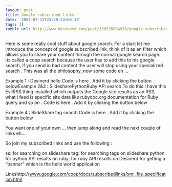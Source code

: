 ```yaml
---
layout: post
title: Google subscribed links
date: '2007-07-13T23:29:33+05:30'
tags: []
tumblr_url: http://www.desinerd.com/post/150535094938/google-subscribed-links
---
```

Here is some really cool stuff about google search. For a start let me introduce the concept of google subscribed link, think of it as an filter which allows you to share your content through the normal google search page. Its called a coop search because the user has to add this to his google search, if you send in bad content the user will stop using your specialized search . This was all the philosophy, now some code eh …

Example 1 : Desinerd hello
Code is here . Add it by clicking the button belowExample 2&3 : SlidesharePythonRuby API search
To do this I have this EvilRSS thing installed which outputs the Google site results as an RSS, what i feed is specific site data like rubydoc.org documentation for Ruby query and so on .
Code is here . Add it by clicking the button below



Example 4 : SlideShare tag search
Code is here . Add it by clicking the button below

You want one of your own … then jump along and read the next couple of links eh….

So join my subscribed links and use the following :

ss:
for searching on slideshare
tag:
for searching tags on slideshare
python:
for python API results on 
ruby:
for ruby API results on 
Desinerd
for getting a “banner” which is the hello world application

Linkshttp://www.google.com/coop/docs/subscribedlinks/xml_file_specification.html
